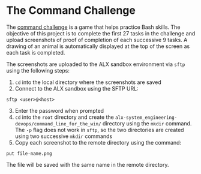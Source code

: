 # The Command Challenge
The [command challenge](https://cmdchallenge.com/) is a game that helps practice Bash skills. The objective of this project is to complete the first 27 tasks in the challenge and upload screenshots of proof of completion of each successive 9 tasks. A drawing of an animal is automatically displayed at the top of the screen as each task is completed.

The screenshots are uploaded to the ALX sandbox environment via `sftp` using the following steps:
1. `cd` into the local directory where the screenshots are saved
2. Connect to the ALX sandbox using the SFTP URL:
```
sftp <user>@<host>
```
3. Enter the password when prompted
4. `cd` into the `root` directory and create the `alx-system_engineering-devops/command_line_for_the_win/` directory using the `mkdir` command. The `-p` flag does not work in `sftp`, so the two directories are created using two successive `mkdir` commands
5. Copy each screenshot to the remote directory using the command:
```
put file-name.png
```
The file will be saved with the same name in the remote directory.
